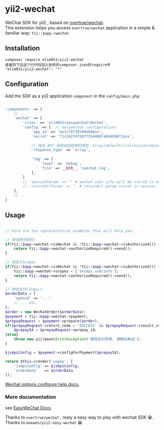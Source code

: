 # yii2-wechat
WeChat SDK for yii2 , based on [overtrue/wechat](https://github.com/overtrue/wechat).     
This extension helps you access `overtrue/wechat` application in a simple & familiar way:   `Yii::$app->wechat`.   

## Installation
```
composer require elim051/yii2-wechat
或者将下边这个行代码加入到你的composer.json的require中
"elim051/yii2-wechat": "*"
```

## Configuration

Add the SDK as a yii2 application `component` in the `config/main.php`:

```php

'components' => [
    // ...
    'wechat' => [
        'class' => 'elim051\easywechat\Wechat',
        'config' => [  // easywechat configurations
            'app_id' => 'wx3cf0f39249eb0exx',
            'secret' => 'f1c242f4f28f735d4687abb469072axx',
            
            // 指定 API 调用返回结果的类型：array(default)/collection/object/raw/自定义类名
            'response_type' => 'array',
            
            'log' => [
                'level' => 'debug',
                'file' => __DIR__.'/wechat.log',
            ],
        ]
        // 'sessionParam' => '' # wechat user info will be stored in session under this key
        // 'returnUrlParam' => '' # returnUrl param stored in session
    ],
    // ...
]
```

## Usage
```php

// here are two representative examples that will help you:

// 微信网页授权:
if(Yii::$app->wechat->isWechat && !Yii::$app->wechat->isAuthorized()) {
    return Yii::$app->wechat->authorizeRequired()->send();
}

// 自定义scopes
if(Yii::$app->wechat->isWechat && !Yii::$app->wechat->isAuthorized()) {
    Yii::$app->wechat->scopes = ['snsapi_userinfo'];
    return Yii::$app->wechat->authorizeRequired()->send();
}

// 微信支付(JsApi):
$orderData = [ 
    'openid' => '.. '
    // ... etc. 
];
$order = new WechatOrder($orderData);
$payment = Yii::$app->wechat->payment;
$prepayRequest = $payment->prepare($order);
if($prepayRequest->return_code = 'SUCCESS' && $prepayRequest->result_code == 'SUCCESS') {
	$prepayId = $prepayRequest->prepay_id;
}else{
	throw new yii\base\ErrorException('微信支付异常, 请稍后再试');
}

$jsApiConfig = $payment->configForPayment($prepayId);

return $this->render('wxpay', [
	'jsApiConfig' => $jsApiConfig,
	'orderData'   => $orderData
]);

```


[Wechat options configure help docs.](https://easywechat.org/zh-cn/docs/configuration.html)


### More documentation
see [EasyWeChat Docs](https://easywechat.org/zh-cn/docs/index.html).

Thanks to `overtrue/wechat` , realy a easy way to play with wechat SDK 😁.
Thanks to `maxwen/yii2-easy-wechat` 😁.